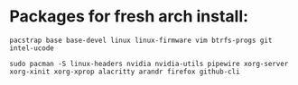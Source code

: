 # Packages for fresh arch install:
```console
pacstrap base base-devel linux linux-firmware vim btrfs-progs git intel-ucode 
```
```console
sudo pacman -S linux-headers nvidia nvidia-utils pipewire xorg-server xorg-xinit xorg-xprop alacritty arandr firefox github-cli
```
